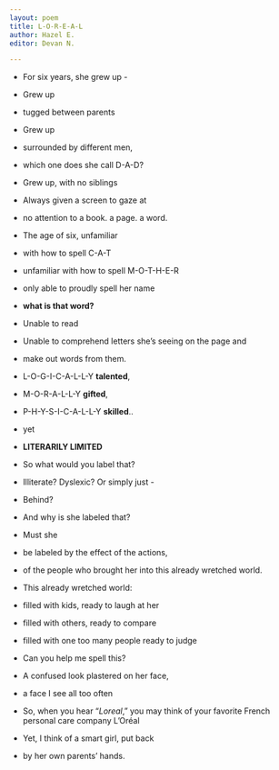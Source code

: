 ```yaml
---
layout: poem
title: L-O-R-E-A-L
author: Hazel E.
editor: Devan N.

---
```

* For six years, she grew up -

* Grew up
* tugged between parents
* Grew up
* surrounded by different men,
* which one does she call D-A-D?
* Grew up, with no siblings
* Always given a screen to gaze at

* no attention to a book. a page. a word.

* The age of six, unfamiliar
* with how to spell C-A-T
* unfamiliar with how to spell M-O-T-H-E-R
* only able to proudly spell her name

* **what is that word?**

* Unable to read
* Unable to comprehend letters she’s seeing on the page and

* make out words from them.
* L-O-G-I-C-A-L-L-Y **talented**,
* M-O-R-A-L-L-Y **gifted**,
* P-H-Y-S-I-C-A-L-L-Y **skilled**..

* yet

* **LITERARILY LIMITED**
* So what would you label that?

* Illiterate? Dyslexic? Or simply just -
* Behind?

* And why is she labeled that?
* Must she
* be labeled by the effect of the actions,
* of the people who brought her into this already wretched world.

* This already wretched world:
* filled with kids, ready to laugh at her
* filled with others, ready to compare
* filled with one too many people ready to judge

* Can you help me spell this?
* A confused look plastered on her face,
* a face I see all too often

* So, when you hear “_Loreal_,” you may think of your favorite French personal care company L’Oréal
* Yet, I think of a smart girl, put back

* by her own parents’ hands.